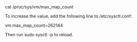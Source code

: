 cat /proc/sys/vm/max_map_count

To increase the value, add the following line to /etc/sysctl.conf:

vm.max_map_count=262144

Then run sudo sysctl -p to reload.
